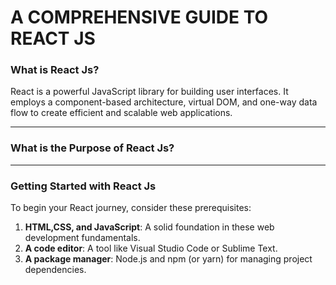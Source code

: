 <h1>A COMPREHENSIVE GUIDE TO REACT JS</h1>
<h3> What is React Js?</h3>
<p> React is a powerful JavaScript library for building user interfaces. It employs a component-based architecture, virtual DOM, and one-way data flow to create efficient and scalable web applications.</p>
<hr>
<h3>What is the Purpose of React Js?</h3>
<p>
</p>
<hr>
<h3>Getting Started with React Js</h3>
<p>To begin your React journey, consider these prerequisites:
<ol>
<li><strong>HTML,CSS, and JavaScript</strong>: A solid foundation in these web development fundamentals.</li>
<li><strong>A code editor</strong>: A tool like Visual Studio Code or Sublime Text.</li>
<li><strong>A package manager</strong>: Node.js and npm (or yarn) for managing project dependencies.</li>
</ol><p>


